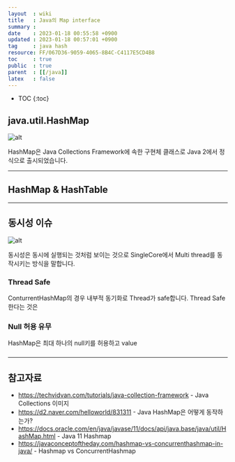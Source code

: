 ```yaml
---
layout  : wiki
title   : Java의 Map interface
summary : 
date    : 2023-01-18 00:55:58 +0900
updated : 2023-01-18 00:57:01 +0900
tag     : java hash
resource: FF/067D36-9059-4065-8B4C-C4117E5CD4B8
toc     : true
public  : true
parent  : [[/java]]
latex   : false
---
```

* TOC
{:toc}

## java.util.HashMap

![alt](https://techvidvan.com/tutorials/wp-content/uploads/sites/2/2020/03/collection-framework-hierarchy-in-java.jpg)

HashMap은 Java Collections Framework에 속한 구현체 클래스로 Java 2에서 정식으로 출시되었습니다. 


---

## HashMap & HashTable

---

## 동시성 이슈

![alt](https://i0.wp.com/javaconceptoftheday.com/wp-content/uploads/2020/07/HashMapVsConcurrentHashMap.png?w=744&ssl=1)

동시성은 동시에 실행되는 것처럼 보이는 것으로 SingleCore에서 Multi thread를 동작시키는 방식을 말합니다.

### Thread Safe

ConturrentHashMap의 경우 내부적 동기화로 Thread가 safe합니다. Thread Safe한다는 것은

### Null 허용 유무

HashMap은 최대 하나의 null키를 허용하고 value

###


---

## 참고자료
- https://techvidvan.com/tutorials/java-collection-framework - Java Collections 이미지
- https://d2.naver.com/helloworld/831311 - Java HashMap은 어떻게 동작하는가?
- https://docs.oracle.com/en/java/javase/11/docs/api/java.base/java/util/HashMap.html - Java 11 Hashmap
- https://javaconceptoftheday.com/hashmap-vs-concurrenthashmap-in-java/ - Hashmap vs ConcurrentHashmap
